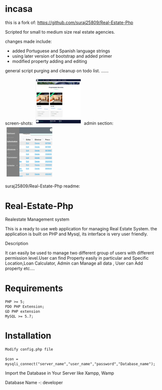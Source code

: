 # incasa

this is a fork of:
https://github.com/suraj25809/Real-Estate-Php

Scripted for small to medium size real estate agencies.

changes made include:
- added Portuguese and Spanish language strings
- using later version of bootstrap and added primer
- modified property adding and editing

general script purging and cleanup on todo list.
......

screen-shots:
<img src="img6.jpg" style="max-width:150px;padding:5px">
admin section:
<img src="img4.jpg" style="max-width:150px;padding:5px">



suraj25809/Real-Estate-Php readme:
# Real-Estate-Php

Realestate Management system

This is a ready to use web application for managing Real Estate System. the application is built on PHP and Mysql, its interface is very user friendly.

Description

It can easily be used to manage two different group of users with different permission level.User can find Property easily in particular and Specific Location,Loan Calculator, Admin can Manage all data , User can Add property etc....

# Requirements

    PHP >= 5;
    PDO PHP Extension;
    GD PHP extension
    MySQL >= 5.7;


# Installation

    Modify config.php file

    $con = mysqli_connect("server_name","user_name","password","Database_name");

Import the Database in Your Server like Xampp, Wamp

Database Name -: developer

